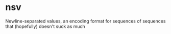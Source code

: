 # nsv
Newline-separated values, an encoding format for sequences of sequences that (hopefully) doesn't suck as much
